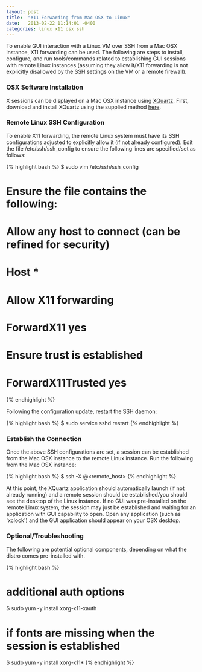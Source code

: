 ```yaml
---
layout: post
title:  "X11 Forwarding from Mac OSX to Linux"
date:   2013-02-22 11:14:01 -0400
categories: linux x11 osx ssh
---
```

To enable GUI interaction with a Linux VM over SSH from a Mac OSX instance, X11 forwarding can be used.
The following are steps to install, configure, and run tools/commands related to establishing GUI sessions
with remote Linux instances (assuming they allow it/X11 forwarding is not explicitly disallowed by the SSH
settings on the VM or a remote firewall).

### OSX Software Installation

X sessions can be displayed on a Mac OSX instance using [XQuartz](https://www.xquartz.org/). First,
download and install XQuartz using the supplied method [here](https://www.xquartz.org/).

### Remote Linux SSH Configuration

To enable X11 forwarding, the remote Linux system must have its SSH configurations adjusted to
explicitly allow it (if not already configured). Edit the file /etc/ssh/ssh_config to ensure the
following lines are specified/set as follows:

{% highlight bash %}
$ sudo vim /etc/ssh/ssh_config
# Ensure the file contains the following:
# Allow any host to connect (can be refined for security)
#   Host *
# Allow X11 forwarding
#   ForwardX11 yes
# Ensure trust is established
#   ForwardX11Trusted yes
{% endhighlight %}

Following the configuration update, restart the SSH daemon:

{% highlight bash %}
$ sudo service sshd restart
{% endhighlight %}

### Establish the Connection

Once the above SSH configurations are set, a session can be established from the Mac OSX instance
to the remote Linux instance. Run the following from the Mac OSX instance:

{% highlight bash %}
$ ssh -X <user>@<remote_host>
{% endhighlight %}

At this point, the XQuartz application should automatically launch (if not already running) and
a remote session should be established/you should see the desktop of the Linux instance. If no
GUI was pre-installed on the remote Linux system, the session may just be established and waiting
for an application with GUI capability to open. Open any application (such as 'xclock') and the
GUI application should appear on your OSX desktop.

### Optional/Troubleshooting

The following are potential optional components, depending on what the distro comes pre-installed with.

{% highlight bash %}
# additional auth options
$ sudo yum -y install xorg-x11-xauth

# if fonts are missing when the session is established
$ sudo yum -y install xorg-x11*
{% endhighlight %}
